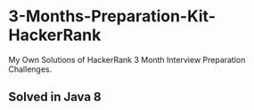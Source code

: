# 3-Months-Preparation-Kit-HackerRank   
My Own Solutions of HackerRank 3 Month Interview Preparation Challenges.

##  Solved in Java 8
